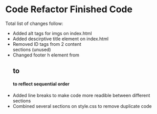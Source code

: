 # Code Refactor Finished Code

Total list of changes follow: 

- Added alt tags for imgs on index.html
- Added descirptive title element on index.html
- Removed ID tags from 2 content <div> sections (unused)
- Changed footer h element from <h2> to <h4> to reflect sequential order
- Added line breaks to make code more readible between different <div> sections
- Combined several sections on style.css to remove duplicate code